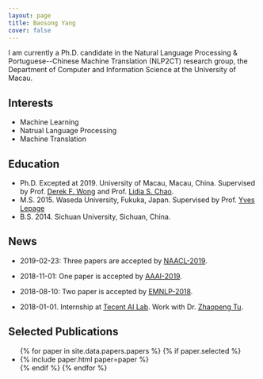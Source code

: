 ```yaml
---
layout: page
title: Baosong Yang
cover: false
---
```

I am currently a Ph.D. candidate in the Natural Language Processing & Portuguese--Chinese Machine Translation (NLP2CT) research group, the Department of Computer and Information Science at the University of Macau.

## Interests
* Machine Learning
* Natrual Language Processing
* Machine Translation

## Education
* Ph.D. Excepted at 2019. University of Macau, Macau, China. Supervised by Prof. [Derek F. Wong](https://www.fst.um.edu.mo/en/staff/fstfw.html) and Prof. [Lidia S. Chao](https://www.fst.um.edu.mo/en/staff/cds/lidiasc.html).
* M.S. 2015. Waseda University, Fukuka, Japan. Supervised by Prof. [Yves Lepage](https://www.waseda.jp/fsci/gips/other-en/2015/09/08/2164/)
* B.S. 2014. Sichuan University, Sichuan, China.

## News
* 2019-02-23: Three papers are accepted by [NAACL-2019](https://naacl2019.org/).
 
* 2018-11-01: One paper is accepted by [AAAI-2019](https://aaai.org/Conferences/AAAI-19/).

* 2018-08-10: Two paper is accepted by [EMNLP-2018](https://emnlp2018.org/).

* 2018-01-01. Internship at [Tecent AI Lab](https://ai.tencent.com/ailab/en/index). Work with Dr. [Zhaopeng Tu](http://zptu.net/). 

## Selected Publications

<ul>
{% for paper in site.data.papers.papers %}
  {% if paper.selected %}
  <li>
  {% include paper.html paper=paper %}
  </li>
  {% endif %}
{% endfor %}
</ul>

